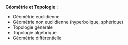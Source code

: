 **Géométrie et Topologie** :

- Géométrie euclidienne
- Géométrie non euclidienne (hyperbolique, sphérique)
- Topologie générale
- Topologie algébrique
- Géométrie différentielle